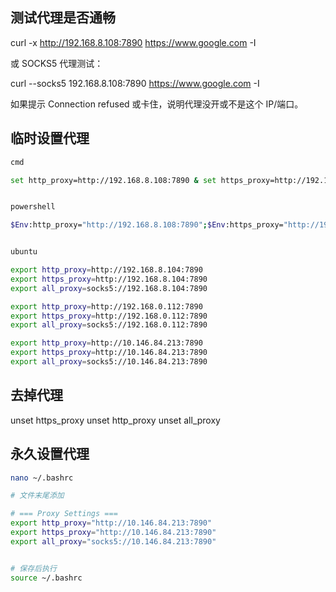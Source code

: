 ## 测试代理是否通畅

curl -x http://192.168.8.108:7890 https://www.google.com -I

或 SOCKS5 代理测试：

curl --socks5 192.168.8.108:7890 https://www.google.com -I


如果提示 Connection refused 或卡住，说明代理没开或不是这个 IP/端口。


## 临时设置代理 

```bash
cmd

set http_proxy=http://192.168.8.108:7890 & set https_proxy=http://192.168.8.108:7890


powershell

$Env:http_proxy="http://192.168.8.108:7890";$Env:https_proxy="http://192.168.8.108:7890"


ubuntu

export http_proxy=http://192.168.8.104:7890
export https_proxy=http://192.168.8.104:7890
export all_proxy=socks5://192.168.8.104:7890

export http_proxy=http://192.168.0.112:7890
export https_proxy=http://192.168.0.112:7890
export all_proxy=socks5://192.168.0.112:7890

export http_proxy=http://10.146.84.213:7890
export https_proxy=http://10.146.84.213:7890
export all_proxy=socks5://10.146.84.213:7890
```

## 去掉代理

unset https_proxy
unset http_proxy
unset all_proxy

## 永久设置代理

``` bash
nano ~/.bashrc

# 文件末尾添加

# === Proxy Settings ===
export http_proxy="http://10.146.84.213:7890"
export https_proxy="http://10.146.84.213:7890"
export all_proxy="socks5://10.146.84.213:7890"


# 保存后执行    
source ~/.bashrc


```
